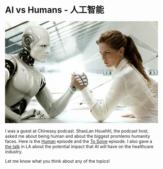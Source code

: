 <meta property="og:title" content="AI" />
<meta property="og:image" content="images/ai.jpg" />

# AI vs Humans - 人工智能

![ai](ai.jpg)

I was a guest at Chineasy podcast. ShaoLan Hsuehhl, the podcast host, asked me about being human and about the biggest promlems humanity faces. Here is the [Human](https://www.chineasy.com/talk/lessons/314-human/) episode and the [To Solve](https://www.chineasy.com/talk/lessons/332-to-solve/) episode. I also gave a [the talk](https://oren.github.io/talks/ai-healthcare/) in LA about the potential impact that AI will have on the healthcare industry.

Let me know what you think about any of the topics!
